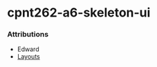 # cpnt262-a6-skeleton-ui
### Attributions 
- Edward
- [Layouts](https://stackoverflow.com/questions/74517909/escape-root-layout-svelte-sveltekit)
